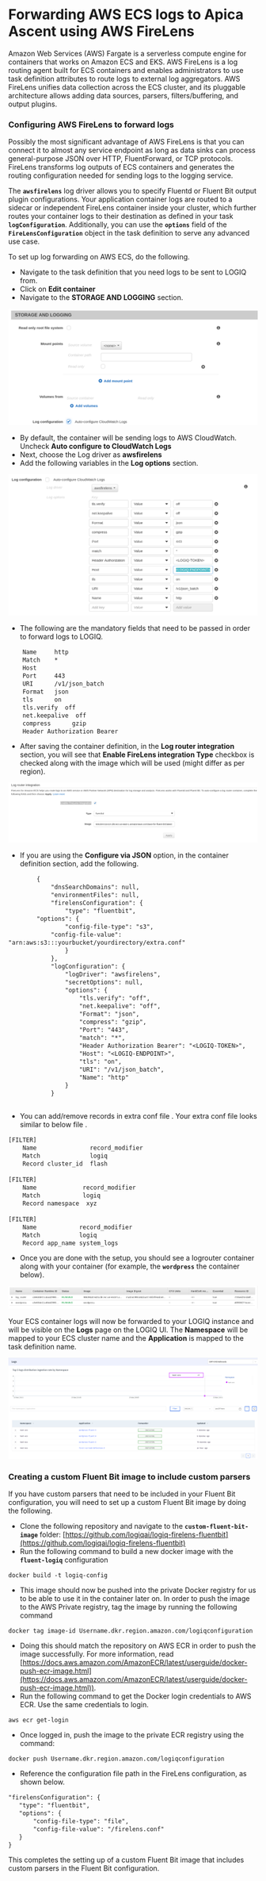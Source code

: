 # Forwarding AWS ECS logs to Apica Ascent using AWS FireLens

Amazon Web Services (AWS) Fargate is a serverless compute engine for containers that works on Amazon ECS and EKS. AWS FireLens is a log routing agent built for ECS containers and enables administrators to use task definition attributes to route logs to external log aggregators. AWS FireLens unifies data collection across the ECS cluster, and its pluggable architecture allows adding data sources, parsers, filters/buffering, and output plugins.

### Configuring AWS FireLens to forward logs <a href="#id-1-configuring-aws-firelens-to-forward-logs" id="id-1-configuring-aws-firelens-to-forward-logs"></a>

Possibly the most significant advantage of AWS FireLens is that you can connect it to almost any service endpoint as long as data sinks can process general-purpose JSON over HTTP, FluentForward, or TCP protocols. FireLens transforms log outputs of ECS containers and generates the routing configuration needed for sending logs to the logging service.&#x20;

The **`awsfirelens`** log driver allows you to specify Fluentd or Fluent Bit output plugin configurations. Your application container logs are routed to a sidecar or independent FireLens container inside your cluster, which further routes your container logs to their destination as defined in your task **`logConfiguration`**. Additionally, you can use the **`options`** field of the **`FireLensConfiguration`** object in the task definition to serve any advanced use case.

To set up log forwarding on AWS ECS, do the following.

* Navigate to the task definition that you need logs to be sent to LOGIQ from. &#x20;
* Click on **Edit container**
* Navigate to the **STORAGE AND LOGGING** section.

![](<../../../.gitbook/assets/image (12) (2).png>)

* By default, the container will be sending logs to AWS CloudWatch. Uncheck **Auto configure to CloudWatch Logs**
* Next, choose the Log driver as **awsfirelens**&#x20;
* Add the following variables in the **Log options** section.

![](<../../../.gitbook/assets/image (119).png>)

* The following are the mandatory fields that need to be passed in order to forward logs to LOGIQ.

```
    Name     http
    Match    *
    Host     
    Port     443 
    URI      /v1/json_batch
    Format   json
    tls      on
    tls.verify  off
    net.keepalive  off
    compress      gzip
    Header Authorization Bearer
```

* After saving the container definition, in the **Log router integration** section, you will see that **Enable FireLens integration Type** checkbox is checked along with the image which will be used (might differ as per region).

![](<../../../.gitbook/assets/image (47).png>)

* If you are using the **Configure via JSON** option, in the container definition section, add the following.

```
        {
            "dnsSearchDomains": null,
            "environmentFiles": null,
            "firelensConfiguration": {
                "type": "fluentbit",
		"options": {
        		"config-file-type": "s3",
			"config-file-value": "arn:aws:s3:::yourbucket/yourdirectory/extra.conf"
				}
			},
            "logConfiguration": {
                "logDriver": "awsfirelens",
                "secretOptions": null,
                "options": {
                    "tls.verify": "off",
                    "net.keepalive": "off",
                    "Format": "json",
                    "compress": "gzip",
                    "Port": "443",
                    "match": "*",
                    "Header Authorization Bearer": "<LOGIQ-TOKEN>",
                    "Host": "<LOGIQ-ENDPOINT>",
                    "tls": "on",
                    "URI": "/v1/json_batch",
                    "Name": "http"
                }
            }
            
```

* &#x20;You can add/remove records in extra conf file . Your extra conf file looks similar to below file .

```
[FILTER]
    Name               record_modifier
    Match              logiq
    Record cluster_id  flash

[FILTER]
    Name             record_modifier
    Match            logiq
    Record namespace  xyz

[FILTER]
    Name            record_modifier
    Match           logiq
    Record app_name system_logs
```

* Once you are done with the setup, you should see a logrouter container along with your container (for example, the **`wordpress`** the container below).

![](<../../../.gitbook/assets/image (110).png>)

Your ECS container logs will now be forwarded to your LOGIQ instance and will be visible on the **Logs** page on the LOGIQ UI. The **Namespace** will be mapped to your ECS cluster name and the **Application** is mapped to the task definition name.&#x20;

![](<../../../.gitbook/assets/image (1) (1) (1) (1) (1) (1) (1).png>)

### Creating a custom Fluent Bit image to include custom parsers

If you have custom parsers that need to be included in your Fluent Bit configuration, you will need to set up a custom Fluent Bit image by doing the following.&#x20;

* Clone the following repository and navigate to the **`custom-fluent-bit-image`** folder: [https://github.com/logiqai/logiq-firelens-fluentbit](https://github.com/logiqai/logiq-firelens-fluentbit)
* Run the following command to build a new docker image with the **`fluent-logiq`** configuration

```
docker build -t logiq-config
```

* This image should now be pushed into the private Docker registry for us to be able to use it in the container later on. In order to push the image to the AWS Private registry, tag the image by running the following command

```
docker tag image-id Username.dkr.region.amazon.com/logiqconfiguration
```

* Doing this should match the repository on AWS ECR in order to push the image successfully. For more information, read [https://docs.aws.amazon.com/AmazonECR/latest/userguide/docker-push-ecr-image.html](https://docs.aws.amazon.com/AmazonECR/latest/userguide/docker-push-ecr-image.html)).
* Run the following command to get the Docker login credentials to AWS ECR. Use the same credentials to login.

```
aws ecr get-login
```

* Once logged in, push the image to the private ECR registry using the command:

```
docker push Username.dkr.region.amazon.com/logiqconfiguration
```

* Reference the configuration file path in the FireLens configuration, as shown below.

```
"firelensConfiguration": {
   "type": "fluentbit",
   "options": {
       "config-file-type": "file",
       "config-file-value": "/firelens.conf"
   }
}
```

This completes the setting up of a custom Fluent Bit image that includes custom parsers in the Fluent Bit configuration.&#x20;
